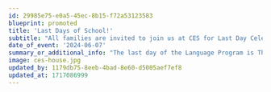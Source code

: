 ```yaml
---
id: 29985e75-e0a5-45ec-8b15-f72a53123583
blueprint: promoted
title: 'Last Days of School!'
subtitle: "All families are invited to join us at CES for Last Day Celebrations! Classroom teachers will reach out with classroom specific details. We can't wait to celebrate our growth and learning with you!"
date_of_event: '2024-06-07'
summary_or_additional_info: "The last day of the Language Program is Thursday, 6/6. The last day of the Day Program is Friday, 6/7. Don't forget that Friday, 6/7 is a half day with dismissal at 12pm."
image: ces-house.jpg
updated_by: 1179db75-8eeb-4bad-8e60-d5005aef7ef8
updated_at: 1717086999
---
```

